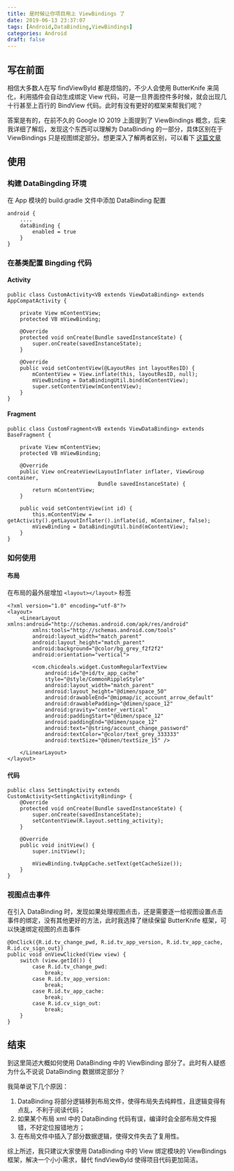 ```yaml
---
title: 是时候让你项目用上 ViewBindings 了
date: 2019-06-13 23:37:07
tags: [Android,DataBinding,ViewBindings]
categories: Android
draft: false
---
```


## 写在前面

相信大多数人在写 findViewById 都是烦恼的，不少人会使用 ButterKnife 来简化，利用插件会自动生成绑定 View 代码，可是一旦界面控件多时候，就会出现几十行甚至上百行的 BindView 代码。此时有没有更好的框架来帮我们呢？

答案是有的，在前不久的 Google IO 2019 上面提到了 ViewBindings 概念，后来我详细了解后，发现这个东西可以理解为 DataBinding 的一部分，具体区别在于 ViewBindings 只是视图绑定部分。想更深入了解两者区别，可以看下 [这篇文章](https://proandroiddev.com/new-in-android-viewbindings-the-difference-from-databinding-library-bef5945baf5e)

## 使用

### 构建 DataBingding 环境

在 App 模块的 build.gradle 文件中添加 DataBinding 配置

```
android {
    ....
    dataBinding {
        enabled = true
    }
}
```

### 在基类配置 Bingding 代码

#### Activity

```
public class CustomActivity<VB extends ViewDataBinding> extends AppCompatActivity {

    private View mContentView;
    protected VB mViewBinding;
    
    @Override
    protected void onCreate(Bundle savedInstanceState) {
        super.onCreate(savedInstanceState);
    }
    
    @Override
    public void setContentView(@LayoutRes int layoutResID) {
        mContentView = View.inflate(this, layoutResID, null);
        mViewBinding = DataBindingUtil.bind(mContentView);
        super.setContentView(mContentView);
    }
}
```
#### Fragment

```
public class CustomFragment<VB extends ViewDataBinding> extends BaseFragment {
    
    private View mContentView;
    protected VB mViewBinding;
    
    @Override
    public View onCreateView(LayoutInflater inflater, ViewGroup container,
                             Bundle savedInstanceState) {
        return mContentView;
    }
    
    public void setContentView(int id) {
        this.mContentView = getActivity().getLayoutInflater().inflate(id, mContainer, false);
        mViewBinding = DataBindingUtil.bind(mContentView);
    }
}
```
### 如何使用

#### 布局

在布局的最外层增加 ``<layout></layout>`` 标签

```
<?xml version="1.0" encoding="utf-8"?>
<layout>
    <LinearLayout xmlns:android="http://schemas.android.com/apk/res/android"
        xmlns:tools="http://schemas.android.com/tools"
        android:layout_width="match_parent"
        android:layout_height="match_parent"
        android:background="@color/bg_grey_f2f2f2"
        android:orientation="vertical">

        <com.chicdeals.widget.CustomRegularTextView
            android:id="@+id/tv_app_cache"
            style="@style/CommonRippleStyle"
            android:layout_width="match_parent"
            android:layout_height="@dimen/space_50"
            android:drawableEnd="@mipmap/ic_account_arrow_default"
            android:drawablePadding="@dimen/space_12"
            android:gravity="center_vertical"
            android:paddingStart="@dimen/space_12"
            android:paddingEnd="@dimen/space_12"
            android:text="@string/account_change_password"
            android:textColor="@color/text_grey_333333"
            android:textSize="@dimen/textSize_15" />

    </LinearLayout>
</layout>
```
#### 代码

```
public class SettingActivity extends CustomActivity<SettingActivityBinding> {
    @Override
    protected void onCreate(Bundle savedInstanceState) {
        super.onCreate(savedInstanceState);
        setContentView(R.layout.setting_activity);
    }
    
    @Override
    public void initView() {
        super.initView();
        
        mViewBinding.tvAppCache.setText(getCacheSize());
    }
}
```

### 视图点击事件

在引入 DataBinding 时，发现如果处理视图点击，还是需要逐一给视图设置点击事件的绑定，没有其他更好的方法，此时我选择了继续保留 ButterKnife 框架，可以快速绑定视图的点击事件

```
@OnClick({R.id.tv_change_pwd, R.id.tv_app_version, R.id.tv_app_cache, R.id.cv_sign_out})
public void onViewClicked(View view) {
    switch (view.getId()) {
        case R.id.tv_change_pwd:
            break;
        case R.id.tv_app_version:
            break;
        case R.id.tv_app_cache:
            break;
        case R.id.cv_sign_out:
            break;
    }
}
```

## 结束

到这里简述大概如何使用 DataBinding 中的 ViewBinding 部分了。此时有人疑惑为什么不说说 DataBinding 数据绑定部分？

我简单说下几个原因：

1. DataBinding 将部分逻辑移到布局文件，使得布局失去纯粹性，且逻辑变得有点乱，不利于阅读代码；
2. 如果某个布局 xml 中的 DataBinding 代码有误，编译时会全部布局文件报错，不好定位报错地方；
3. 在布局文件中插入了部分数据逻辑，使得文件失去了复用性。

综上所述，我只建议大家使用 DataBinding 中的 View 绑定模块的 ViewBindings 框架，解决一个小小需求，替代 findViewById 使得项目代码更加简洁。



